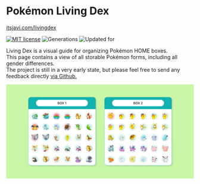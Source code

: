 # Pokémon Living Dex

[itsjavi.com/livingdex](https://itsjavi.com/livingdex)

[![MIT license](https://img.shields.io/badge/license-MIT-white.svg)](https://opensource.org/licenses/MIT) 
![Generations](https://img.shields.io/badge/Generations-1--8-black) 
![Updated for](https://img.shields.io/badge/Updated%20For-Crown%20of%20Tundra-teal)

<p>
    Living Dex is a visual guide for organizing Pokémon HOME boxes.
    <br/>
    This page contains a view of all storable Pokémon forms,
    including all gender differences.
    <br/>
    The project is still in a very early state, but
    please feel free to send any feedback directly
    <a href="https://github.com/itsjavi/livingdex" target="_blank">
      via Github.
    </a>
</p>

![](src/images/preview.png)
